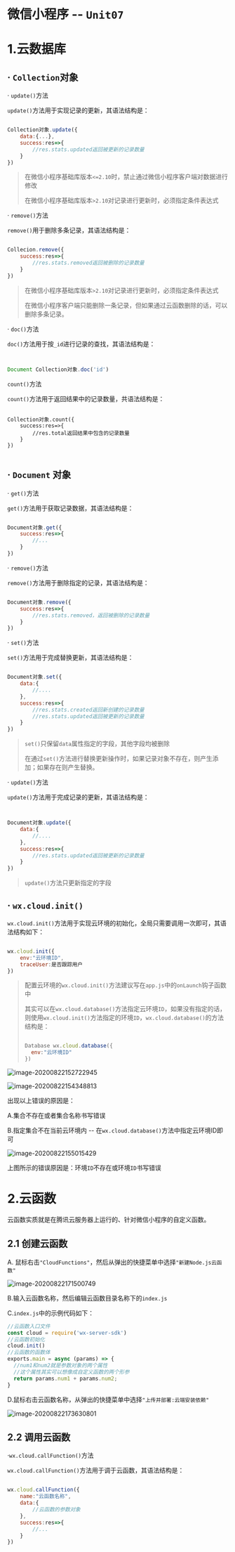 # 微信小程序 -- `Unit07`

# 1.云数据库

## · `Collection`对象

· `update()`方法

`update()`方法用于实现记录的更新，其语法结构是：

```javascript

Collection对象.update({
	data:{...},
	success:res=>{
		//res.stats.updated返回被更新的记录数量
	}
})

```

> 在微信小程序基础库版本`<=2.10`时，禁止通过微信小程序客户端对数据进行修改
>
> 在微信小程序基础库版本`>2.10`对记录进行更新时，必须指定条件表达式

· `remove()`方法

`remove()`用于删除多条记录，其语法结构是：

```javascript

Collecion.remove({
	success:res=>{
		//res.stats.removed返回被删除的记录数量
	}
})

```

> 在微信小程序基础库版本`>2.10`对记录进行更新时，必须指定条件表达式
>
> 在微信小程序客户端只能删除一条记录，但如果通过云函数删除的话，可以删除多条记录。

· `doc()`方法

`doc()`方法用于按`_id`进行记录的查找，其语法结构是：

```javascript


Document Collection对象.doc('id')

```

`count()`方法

`count()`方法用于返回结果中的记录数量，共语法结构是：

```

Collection对象.count({
	success:res=>{
		//res.total返回结果中包含的记录数量
	}
})


```

## · `Document`  对象

· `get()`方法

`get()`方法用于获取记录数据，其语法结构是：

```javascript

Document对象.get({
	success:res=>{
		//...
	}
})

```

· `remove()`方法

`remove()`方法用于删除指定的记录，其语法结构是：

```javascript

Document对象.remove({
	success:res=>{
		//res.stats.removed，返回被删除的记录数量
	}
})

```

· `set()`方法

`set()`方法用于完成替换更新，其语法结构是：

```javascript

Document对象.set({
	data:{
		//....
	},
	success:res=>{
		//res.stats.created返回新创建的记录数量
        //res.stats.updated返回被更新的记录数量        
	}
})

```

> `set()`只保留`data`属性指定的字段，其他字段均被删除
>
> 在通过`set()`方法进行替换更新操作时，如果记录对象不存在，则产生添加；如果存在则产生替换。

· `update()`方法

`update()`方法用于完成记录的更新，其语法结构是：

```javascript


Document对象.update({
	data:{
		//....
	},
	success:res=>{
		//res.stats.updated返回被更新的记录数量   
	}
})

```

> `update()`方法只更新指定的字段

## ·  `wx.cloud.init()`

`wx.cloud.init()`方法用于实现云环境的初始化，全局只需要调用一次即可，其语法结构如下：

```javascript

wx.cloud.init({
	env:"云环境ID",
	traceUser:是否跟踪用户
})


```

> 配置云环境的`wx.cloud.init()`方法建议写在`app.js`中的`onLaunch`钩子函数中
>
> 其实可以在`wx.cloud.database()`方法指定云环境`ID`，如果没有指定的话，则使用`wx.cloud.init()`方法指定的环境`ID`，`wx.cloud.database()`的方法结构是：
>
> ```javascript
> 
> Database wx.cloud.database({
> 	env:"云环境ID"
> })
> 
> ```

![image-20200822152722945](assets/note/image-20200822152722945.png)

![image-20200822154348813](assets/note/image-20200822154348813.png)

出现以上错误的原因是：

A.集合不存在或者集合名称书写错误

B.指定集合不在当前云环境内  --  在`wx.cloud.database()`方法中指定云环境ID即可

![image-20200822155015429](assets/note/image-20200822155015429.png)

上图所示的错误原因是：环境`ID`不存在或环境`ID`书写错误

# 2.云函数

云函数实质就是在腾讯云服务器上运行的、针对微信小程序的自定义函数。

## 2.1 创建云函数

A. 鼠标右击`"CloudFunctions"`，然后从弹出的快捷菜单中选择`"新建Node.js云函数"`

![image-20200822171500749](assets/note/image-20200822171500749.png)

B.输入云函数名称，然后编辑云函数目录名称下的`index.js`

C.`index.js`中的示例代码如下：

```javascript
//云函数入口文件
const cloud = require('wx-server-sdk')
//云函数初始化
cloud.init()
//云函数的函数体
exports.main = async (params) => {
  //num1和num2就是参数对象的两个属性
  //这个属性其实可以想像成自定义函数的两个形参
  return params.num1 + params.num2;
}

```

D.鼠标右击云函数名称，从弹出的快捷菜单中选择`"上传并部署:云端安装依赖"`

![image-20200822173630801](assets/note/image-20200822173630801.png)

## 2.2 调用云函数

·`wx.cloud.callFunction()`方法

`wx.cloud.callFunction()`方法用于调于云函数，其语法结构是：

```javascript

wx.cloud.callFunction({
	name:"云函数名称",
    data:{
        //云函数的参数对象
    },
    success:res=>{
        //...
    }
})


```

